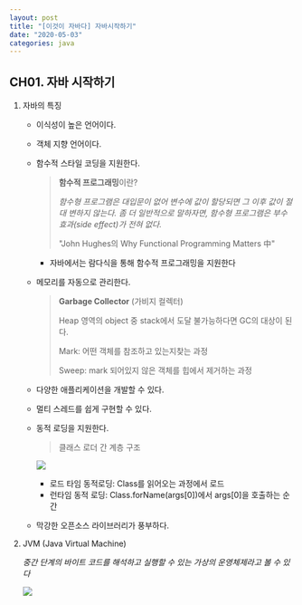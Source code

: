 ```yaml
---
layout: post
title: "[이것이 자바다] 자바시작하기"
date: "2020-05-03"
categories: java
---
```


## CH01. 자바 시작하기

1. 자바의 특징

   - 이식성이 높은 언어이다.

     

   - 객체 지향 언어이다.

     

   - 함수적 스타일 코딩을 지원한다.

     > **함수적 프로그래밍**이란?
     >
     > *함수형 프로그램은 대입문이 없어 변수에 값이 할당되면 그 이후 값이 절대  변하지 않는다. 좀 더 일반적으로 말하자면, 함수형 프로그램은 부수 효과(side effect)가 전혀 없다.*
     >
     > "John Hughes의 Why Functional Programming Matters 中"

     - 자바에서는 람다식을 통해 함수적 프로그래밍을 지원한다

     

   - 메모리를 자동으로 관리한다.

     > **Garbage Collector** (가비지 컬렉터)
     >
     > Heap 영역의 object 중 stack에서 도달 불가능하다면 GC의 대상이 된다.
     >
     > Mark: 어떤 객체를 참조하고 있는지찾는 과정
     >
     > Sweep: mark 되어있지 않은 객체를 힙에서 제거하는 과정

     

   - 다양한 애플리케이션을 개발할 수 있다.

     

   - 멀티 스레드를 쉽게 구현할 수 있다.

     

   - 동적 로딩을 지원한다.

     > 클래스 로더 간 계층 구조
     
     ![](./assets/post-IMG/java01/ClassLoader.png)

     - 로드 타임 동적로딩: Class를 읽어오는 과정에서 로드
     - 런타임 동적 로딩: Class.forName(args[0])에서 args[0]을 호출하는 순간

   - 막강한 오픈소스 라이브러리가 풍부하다.

2. JVM (Java Virtual Machine)

   *중간 단계의 바이트 코드를 해석하고 실행할 수 있는 가상의 운영체제라고 볼 수 있다*
   
   ![](./assets/post-IMG/java01/JVM.png)
